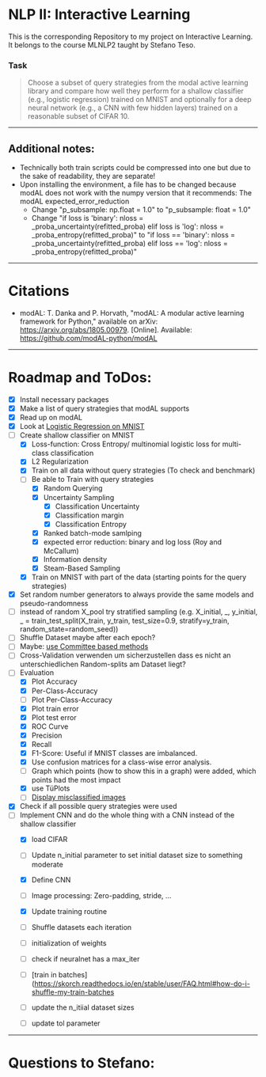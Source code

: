 # NLP II: Interactive Learning
 
This is the corresponding Repository to my project on Interactive Learning. It belongs to the course MLNLP2 taught by Stefano Teso.

### Task 
> Choose a subset of query strategies from the modal active learning library and compare how well they perform for a shallow classifier (e.g., logistic regression) trained on MNIST and optionally for a deep neural network (e.g., a CNN with few hidden layers) trained on a reasonable subset of CIFAR 10.

---
## Additional notes:
- Technically both train scripts could be compressed into one but due to the sake of readability, they are separate!
- Upon installing the environment, a file has to be changed because modAL does not work with the numpy version that it recommends: The modAL expected_error_reduction 
  - Change "p_subsample: np.float = 1.0" to "p_subsample: float = 1.0"
  - Change "if loss is 'binary': nloss = _proba_uncertainty(refitted_proba) elif loss is 'log': nloss = _proba_entropy(refitted_proba)" to "if loss == 'binary': nloss = _proba_uncertainty(refitted_proba) elif loss == 'log': nloss = _proba_entropy(refitted_proba)"
  
---

# Citations
- modAL: T. Danka and P. Horvath, "modAL: A modular active learning framework for Python," available on arXiv: https://arxiv.org/abs/1805.00979. [Online]. Available: https://github.com/modAL-python/modAL

--- 

# Roadmap and ToDos:
- [x] Install necessary packages
- [x] Make a list of query strategies that modAL supports
- [x] Read up on modAL
- [x] Look at [Logistic Regression on MNIST](https://github.com/michelucci/Logistic-Regression-Explained/blob/master/MNIST%20with%20Logistic%20Regression%20from%20scratch.ipynb)
- [ ] Create shallow classifier on MNIST
  - [x] Loss-function: Cross Entropy/ multinomial logistic loss for multi-class classification
  - [x] L2 Regularization
  - [x] Train on all data without query strategies (To check and benchmark)
  - [ ] Be able to Train with query strategies
    - [x] Random Querying
    - [x] Uncertainty Sampling
      - [x] Classification Uncertainty
      - [x] Classification margin
      - [x] Classification Entropy
    - [x] Ranked batch-mode samlping
    - [x] expected error reduction: binary and log loss (Roy and McCallum)
    - [x] Information density
    - [X] Steam-Based Sampling
  - [x] Train on MNIST with part of the data (starting points for the query strategies)
- [x] Set random number generators to always provide the same models and pseudo-randomness
- [ ] instead of random X_pool try stratified  sampling (e.g. X_initial, _, y_initial, _ = train_test_split(X_train, y_train, test_size=0.9, stratify=y_train, random_state=random_seed))
- [ ] Shuffle Dataset maybe after each epoch?
- [ ] Maybe: [use Committee based methods](https://modal-python.readthedocs.io/en/latest/content/models/Committee.html#query-strategies)
- [ ] Cross-Validation verwenden um sicherzustellen dass es nicht an unterschiedlichen Random-splits am Dataset liegt?
- [ ] Evaluation
  - [x] Plot Accuracy
  - [x] Per-Class-Accuracy
  - [ ] Plot Per-Class-Accuracy
  - [x] Plot train error
  - [x] Plot test error
  - [x] ROC Curve
  - [x] Precision
  - [x] Recall
  - [x] F1-Score: Useful if MNIST classes are imbalanced.
  - [x] Use confusion matrices for a class-wise error analysis.
  - [ ] Graph which points (how to show this in a graph) were added, which points had the most impact
  - [x] use TüPlots
  - [ ] [Display misclassified images](https://towardsdatascience.com/logistic-regression-using-python-sklearn-numpy-mnist-handwriting-recognition-matplotlib-a6b31e2b166a)
- [x] Check if all possible query strategies were used
- [ ] Implement CNN and do the whole thing with a CNN instead of the shallow classifier
  - [x] load CIFAR
  - [ ] Update n_initial parameter to set initial dataset size to something moderate
  - [x] Define CNN
  - [ ] Image processing: Zero-padding, stride, ...
  - [x] Update training routine
  - [ ] Shuffle datasets each iteration
  - [ ] initialization of weights
  - [ ] check if neuralnet has a max_iter
  - [ ] [train in batches](https://skorch.readthedocs.io/en/stable/user/FAQ.html#how-do-i-shuffle-my-train-batches
  - [ ] update the n_itiial dataset sizes
  - [ ] update tol parameter


---

# Questions to Stefano: